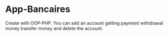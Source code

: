 # App-Bancaires

Create with OOP-PHP.
You can add an account getting payment withdrawal money transfer money and delete the account.
